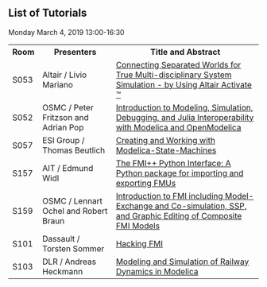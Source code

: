 <h2>List of Tutorials</h2>
<p>Monday March 4, 2019 13:00-16:30</p>

<table>
<tr><th>Room</th><th>Presenters</th><th>Title and Abstract</th></tr>
<tr><td>S053</td><td>Altair / Livio Mariano</td>
    <td><a href="tutorials/Tutorial_01_Abstract.pdf">Connecting Separated Worlds for True Multi-disciplinary System Simulation - by Using Altair Activate &trade;</a></td></tr>
<tr><td>S052</td><td>OSMC / Peter Fritzson and Adrian Pop</td>
    <td><a href="tutorials/Tutorial_03_Abstract.pdf">Introduction to Modeling, Simulation, Debugging, and Julia Interoperability with Modelica and OpenModelica</a></td></tr>
<tr><td>S057</td><td>ESI Group / Thomas Beutlich</td>
    <td><a href="tutorials/Tutorial_07_Abstract.pdf">Creating and Working with Modelica-State-Machines</a></td></tr>
<tr><td>S157</td><td>AIT / Edmund Widl</td>
    <td><a href="tutorials/Tutorial_02_Abstract.pdf">The FMI++ Python Interface: A Python package for importing and exporting FMUs</a></td></tr>
<tr><td>S159</td><td>OSMC / Lennart Ochel and Robert Braun</td>
    <td><a href="tutorials/Tutorial_04_Abstract.pdf">Introduction to FMI including Model-Exchange and Co-simulation, SSP, and Graphic Editing of Composite FMI Models</a></td></tr>
<tr><td>S101</td><td>Dassault / Torsten Sommer</td>
    <td><a href="tutorials/Tutorial_06_Abstract.pdf">Hacking FMI</a></td></tr>
<tr><td>S103</td><td>DLR / Andreas Heckmann</td>
    <td><a href="tutorials/Tutorial_05_Abstract.pdf">Modeling and Simulation of Railway Dynamics in Modelica</a></td></tr>
</table>